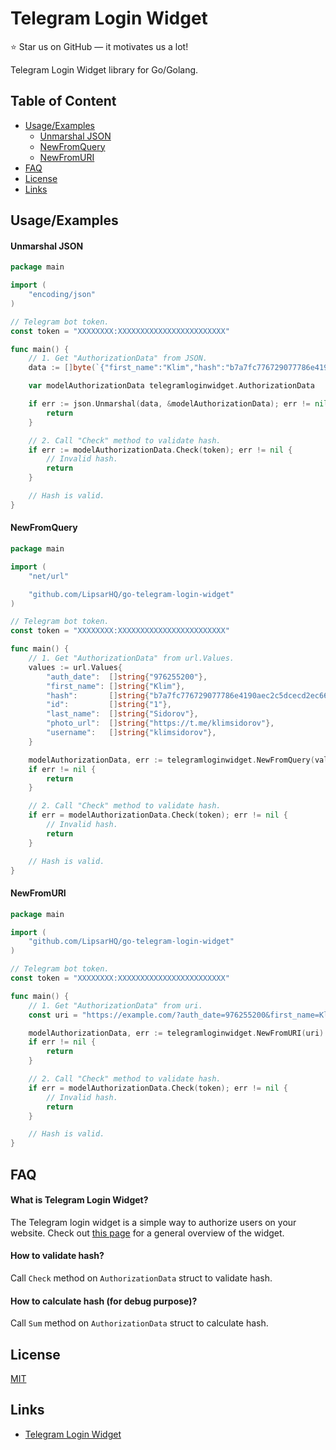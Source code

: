 # Telegram Login Widget

:star: Star us on GitHub — it motivates us a lot!

Telegram Login Widget library for Go/Golang.

## Table of Content

- [Usage/Examples](#usageexamples)
    - [Unmarshal JSON](#unmarshal-json)
    - [NewFromQuery](#newfromquery)
    - [NewFromURI](#newfromuri)
- [FAQ](#faq)
- [License](#license)
- [Links](#links)

## Usage/Examples

#### Unmarshal JSON

```go
package main

import (
	"encoding/json"
)

// Telegram bot token.
const token = "XXXXXXXX:XXXXXXXXXXXXXXXXXXXXXXXX"

func main() {
	// 1. Get "AuthorizationData" from JSON.
	data := []byte(`{"first_name":"Klim","hash":"b7a7fc776729077786e4190aec2c5dcecd2ec66ae0faf1b44316d541b955da95","last_name":"Sidorov","photo_url":"https://t.me/klimsidorov","username":"klimsidorov","auth_date":976255200,"id":1}`)

	var modelAuthorizationData telegramloginwidget.AuthorizationData

	if err := json.Unmarshal(data, &modelAuthorizationData); err != nil {
		return
	}

	// 2. Call "Check" method to validate hash.
	if err := modelAuthorizationData.Check(token); err != nil {
		// Invalid hash.
		return
	}

	// Hash is valid.
}
```

#### NewFromQuery

```go
package main

import (
	"net/url"

	"github.com/LipsarHQ/go-telegram-login-widget"
)

// Telegram bot token.
const token = "XXXXXXXX:XXXXXXXXXXXXXXXXXXXXXXXX"

func main() {
	// 1. Get "AuthorizationData" from url.Values.
	values := url.Values{
		"auth_date":  []string{"976255200"},
		"first_name": []string{"Klim"},
		"hash":       []string{"b7a7fc776729077786e4190aec2c5dcecd2ec66ae0faf1b44316d541b955da95"},
		"id":         []string{"1"},
		"last_name":  []string{"Sidorov"},
		"photo_url":  []string{"https://t.me/klimsidorov"},
		"username":   []string{"klimsidorov"},
	}

	modelAuthorizationData, err := telegramloginwidget.NewFromQuery(values)
	if err != nil {
		return
	}

	// 2. Call "Check" method to validate hash.
	if err = modelAuthorizationData.Check(token); err != nil {
		// Invalid hash.
		return
	}

	// Hash is valid.
}
```

#### NewFromURI

```go
package main

import (
	"github.com/LipsarHQ/go-telegram-login-widget"
)

// Telegram bot token.
const token = "XXXXXXXX:XXXXXXXXXXXXXXXXXXXXXXXX"

func main() {
	// 1. Get "AuthorizationData" from uri.
	const uri = "https://example.com/?auth_date=976255200&first_name=Klim&hash=b7a7fc776729077786e4190aec2c5dcecd2ec66ae0faf1b44316d541b955da95&id=1&last_name=Sidorov&photo_url=https%3A%2F%2Ft.me%2Fklimsidorov&username=klimsidorov"

	modelAuthorizationData, err := telegramloginwidget.NewFromURI(uri)
	if err != nil {
		return
	}

	// 2. Call "Check" method to validate hash.
	if err = modelAuthorizationData.Check(token); err != nil {
		// Invalid hash.
		return
	}

	// Hash is valid.
}
```

## FAQ

#### What is Telegram Login Widget?

The Telegram login widget is a simple way to authorize users on your website.
Check out [this page](https://core.telegram.org/widgets/login) for a general overview of the widget.

#### How to validate hash?

Call `Check` method on `AuthorizationData` struct to validate hash.

#### How to calculate hash (for debug purpose)?

Call `Sum` method on `AuthorizationData` struct to calculate hash.

## License

[MIT](https://choosealicense.com/licenses/mit/)

## Links

* [Telegram Login Widget](https://core.telegram.org/widgets/login)
